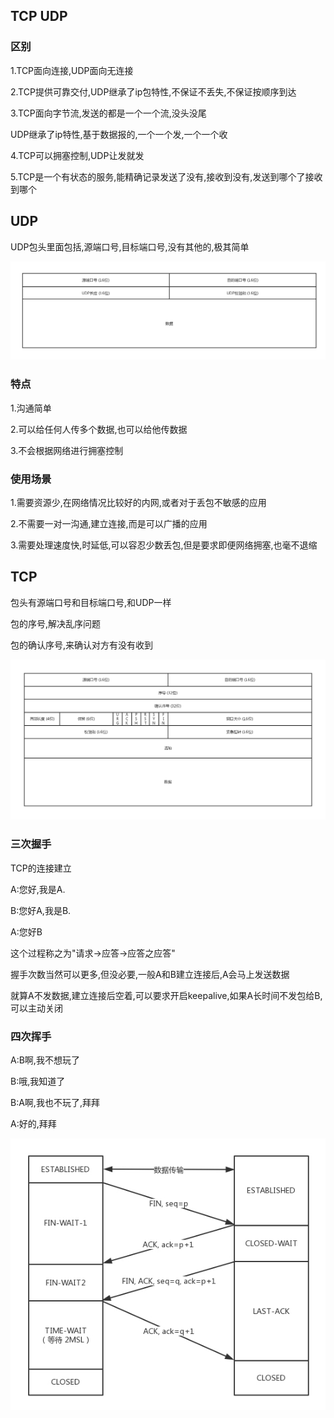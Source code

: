 ## TCP UDP

### 区别

1.TCP面向连接,UDP面向无连接

2.TCP提供可靠交付,UDP继承了ip包特性,不保证不丢失,不保证按顺序到达

3.TCP面向字节流,发送的都是一个一个流,没头没尾

UDP继承了ip特性,基于数据报的,一个一个发,一个一个收

4.TCP可以拥塞控制,UDP让发就发

5.TCP是一个有状态的服务,能精确记录发送了没有,接收到没有,发送到哪个了接收到哪个



## UDP

UDP包头里面包括,源端口号,目标端口号,没有其他的,极其简单

![6d1313f51b9dfd7ab454b2cef1cb37bf](./6d1313f51b9dfd7ab454b2cef1cb37bf.jpg)

### 特点

1.沟通简单

2.可以给任何人传多个数据,也可以给他传数据

3.不会根据网络进行拥塞控制



### 使用场景

1.需要资源少,在网络情况比较好的内网,或者对于丢包不敏感的应用

2.不需要一对一沟通,建立连接,而是可以广播的应用

3.需要处理速度快,时延低,可以容忍少数丢包,但是要求即便网络拥塞,也毫不退缩



## TCP

包头有源端口号和目标端口号,和UDP一样

包的序号,解决乱序问题

包的确认序号,来确认对方有没有收到

![a795461effcce686a43f48e094c9adbf](./a795461effcce686a43f48e094c9adbf.jpg)

### 三次握手

TCP的连接建立

A:您好,我是A.

B:您好A,我是B.

A:您好B

这个过程称之为"请求->应答->应答之应答"

握手次数当然可以更多,但没必要,一般A和B建立连接后,A会马上发送数据

就算A不发数据,建立连接后空着,可以要求开启keepalive,如果A长时间不发包给B,可以主动关闭



### 四次挥手

A:B啊,我不想玩了

B:哦,我知道了

B:A啊,我也不玩了,拜拜

A:好的,拜拜

![1f6a5e17b34f00d28722428b7b8ccb11](./1f6a5e17b34f00d28722428b7b8ccb11.jpg)